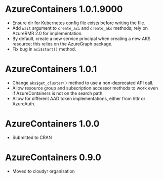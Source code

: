 # AzureContainers 1.0.1.9000

* Ensure dir for Kubernetes config file exists before writing the file.
* Add `wait` argument to `create_aci` and `create_aks` methods; rely on AzureRMR 2.0 for implementation.
* By default, create a new service principal when creating a new AKS resource; this relies on the AzureGraph package.
* Fix bug in `aci$start()` method.

# AzureContainers 1.0.1

* Change `aks$get_cluster()` method to use a non-deprecated API call.
* Allow resource group and subscription accessor methods to work even if AzureContainers is not on the search path.
* Allow for different AAD token implementations, either from httr or AzureAuth.

# AzureContainers 1.0.0

* Submitted to CRAN

# AzureContainers 0.9.0

* Moved to cloudyr organisation
